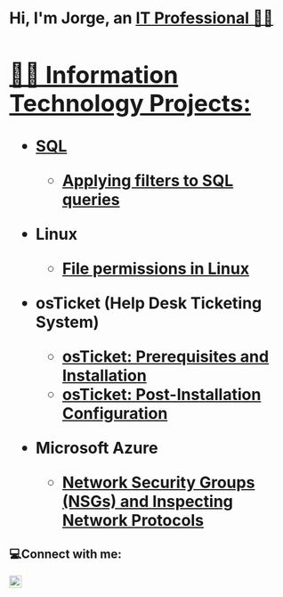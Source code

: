 <h1>Hi, I'm Jorge, an <a href="https://www.linkedin.com/in/jorge-echevarria/">IT Professional 👨‍💼

<h2>👨‍💻 Information Technology Projects:</h2>

- <b>SQL</b>
  - [Applying filters to SQL queries](https://github.com/jorgeechevarria/Apply-filters-to-SQL-queries)

- <b>Linux</b>
  - [File permissions in Linux](https://github.com/jorgeechevarria/File-Permission-in-Linux-)

- <b>osTicket (Help Desk Ticketing System)</b>
  - [osTicket: Prerequisites and Installation](https://github.com/jorgeechevarria/osticket-prereqs)
  - [osTicket: Post-Installation Configuration](https://github.com/jorgeechevarria/post-install-config)

- <b>Microsoft Azure</b>
  - [Network Security Groups (NSGs) and Inspecting Network Protocols](https://github.com/jorgeechevarria/azure-network-protocols)

<h2>💻Connect with me:</h2>

[<img align="left" alt="https://www.linkedin.com/in/jorge-echevarria/" width="22px" src="https://cdn.jsdelivr.net/npm/simple-icons@v3/icons/linkedin.svg" />][linkedin]

[linkedin]: https://www.linkedin.com/in/jorge-echevarria/
